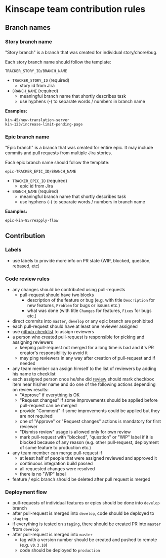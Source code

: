 # Kinscape team contribution rules

## Branch names

### Story branch name

"Story branch" is a branch that was created for individual story/chore/bug.

Each story branch name should follow the template:

`TRACKER_STORY_ID/BRANCH_NAME`

- `TRACKER_STORY_ID` (required)
  - story id from Jira
- `BRANCH_NAME` (required)
  - meaningful branch name that shortly describes task
  - use hyphens (-) to separate words / numbers in branch name

**Examples:**
```
kin-45/new-translation-server
kin-123/increase-limit-pending-page
```

### Epic branch name

"Epic branch" is a branch that was created for entire epic. It may include
commits and pull requests from multiple Jira stories.

Each epic branch name should follow the template:

`epic-TRACKER_EPIC_ID/BRANCH_NAME`

- `TRACKER_EPIC_ID` (required)
  - epic id from Jira
- `BRANCH_NAME` (required)
  - meaningful branch name that shortly describes task
  - use hyphens (-) to separate words / numbers in branch name

**Examples:**

```
epic-kin-85/reapply-flow
```

## Contribution

### Labels

- use labels to provide more info on PR state (WIP, blocked, question, rebased, etc)

### Code review rules

- any changes should be contributed using pull-requests
  - pull-request should have two blocks
    - description of the feature or bug (e.g. with title `Description` for new
      features, `Problem` for bugs or issues etc.)
    - what was done (with title `Changes` for features, `Fixes` for bugs etc.)
- direct commits into `master`, `develop` or any epic branch are prohibited
- each pull-request should have at least one reviewer assigned
- use [github
  checklist](https://help.github.com/articles/basic-writing-and-formatting-syntax/#task-lists)
  to assign reviewers
- a person who created pull-request is responsible for picking and assigning reviewers
  - keeping pull-request not merged for a long time is bad and it's PR creator's
    responsibility to avoid it
  - may ping reviewers in any way after creation of pull-request and if needed
- any team member can assign himself to the list of reviewers by adding his
  name to checklist
- each assigned person once he/she did
  [review](https://help.github.com/articles/about-pull-request-reviews/) should
  mark checkbox item near his/her name and do one of the following actions
  depending on review results:
  - "Approve" if everything is OK
  - "Request changes" if some improvements should be applied before
    pull-request can be merged
  - provide "Comment" if some improvements could be applied but they are not
    required
  - one of "Approve" or "Request changes" actions is mandatory for first
    reviewer
  - "Dismiss review" usage is allowed only for own review
  - mark pull-request with "blocked", "question" or "WIP" label if it is blocked because of any
    reason (e.g. other pull-request, deployment of some feature to production
    etc.)
- any team member can merge pull-request if
  - at least half of people that were assigned reviewed and approved it
  - continuous integration build passed
  - all requested changes were resolved
  - there is no "WIP" label
- feature / epic branch should be deleted after pull request is merged

### Deployment flow

- pull-requests of individual features or epics should be done into `develop`
  branch
- after pull-request is merged into `develop`, code should be deployed to
  `staging`
- if everything is tested on `staging`, there should be created PR into
  `master` from `develop`
- after pull-request is merged into `master`
  - tag with a version number should be created and pushed to remote (e.g.
    `v0.3.10`)
  - code should be deployed to `production`
